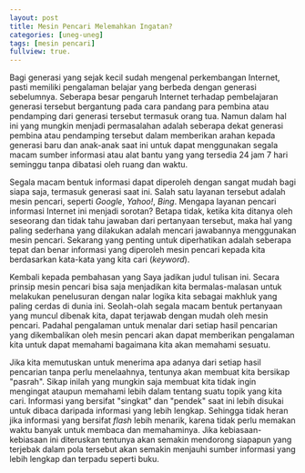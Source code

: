 ```yaml
---
layout: post
title: Mesin Pencari Melemahkan Ingatan?
categories: [uneg-uneg]
tags: [mesin pencari]
fullview: true.
---
```


Bagi generasi yang sejak kecil sudah mengenal perkembangan Internet, pasti memiliki pengalaman belajar yang berbeda dengan generasi sebelumnya. Seberapa besar pengaruh Internet terhadap pembelajaran generasi tersebut bergantung pada cara pandang para pembina atau pendamping dari generasi tersebut termasuk orang tua. Namun dalam hal ini yang mungkin menjadi permasalahan adalah seberapa dekat generasi pembina atau pendamping tersebut dalam memberikan arahan kepada generasi baru dan anak-anak saat ini untuk dapat menggunakan segala macam sumber informasi atau alat bantu yang yang tersedia 24 jam 7 hari seminggu tanpa dibatasi oleh ruang dan waktu.

Segala macam bentuk informasi dapat diperoleh dengan sangat mudah bagi siapa saja, termasuk generasi saat ini. Salah satu layanan tersebut adalah mesin pencari, seperti *Google*, *Yahoo!*, *Bing*. Mengapa layanan pencari informasi Internet ini menjadi sorotan? Betapa tidak, ketika kita ditanya oleh seseorang dan tidak tahu jawaban dari pertanyaan tersebut, maka hal yang paling sederhana yang dilakukan adalah mencari jawabannya menggunakan mesin pencari. Sekarang yang penting untuk diperhatikan adalah seberapa tepat dan benar informasi yang diperoleh mesin pencari kepada kita berdasarkan kata-kata yang kita cari (*keyword*). 

Kembali kepada pembahasan yang Saya jadikan judul tulisan ini. Secara prinsip mesin pencari bisa saja menjadikan kita bermalas-malasan untuk melakukan penelusuran dengan nalar logika kita sebagai makhluk yang paling cerdas di dunia ini. Seolah-olah segala macam bentuk pertanyaan yang muncul dibenak kita, dapat terjawab dengan mudah oleh mesin pencari. Padahal pengalaman untuk menalar dari setiap hasil pencarian yang dikembalikan oleh mesin pencari akan dapat memberikan pengalaman kita untuk dapat memahami bagaimana kita akan memahami sesuatu.

Jika kita memutuskan untuk menerima apa adanya dari setiap hasil pencarian tanpa perlu menelaahnya, tentunya akan membuat kita bersikap "pasrah". Sikap inilah yang mungkin saja membuat kita tidak ingin mengingat ataupun memahami lebih dalam tentang suatu topik yang kita cari. Informasi yang bersifat "singkat" dan "pendek" saat ini lebih disukai untuk dibaca daripada informasi yang lebih lengkap. Sehingga tidak heran jika informasi yang bersifat *flash* lebih menarik, karena tidak perlu memakan waktu banyak untuk membaca dan memahaminya. Jika kebiasaan-kebiasaan ini diteruskan tentunya akan semakin mendorong siapapun yang terjebak dalam pola tersebut akan semakin menjauhi sumber informasi yang lebih lengkap dan terpadu seperti buku.
